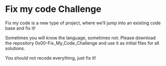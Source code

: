 # Fix my code Challenge
Fix my code is a new type of project, where we’ll jump into an existing code base and fix it!

Sometimes you will know the language, sometimes not.
Please download the repository 0x00-Fix_My_Code_Challenge and use it as initial files for all solutions.

You should not recode everything, just fix it!
